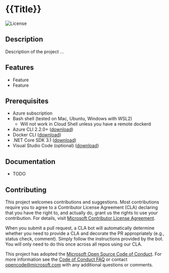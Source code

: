 # {{Title}}

![License](https://img.shields.io/badge/license-MIT-green.svg)

## Description

Description of the project ...

## Features

- Feature
- Feature

## Prerequisites

- Azure subscription
- Bash shell (tested on Mac, Ubuntu, Windows with WSL2)
  - Will not work in Cloud Shell unless you have a remote dockerd
- Azure CLI 2.2.0+ ([download](https://docs.microsoft.com/en-us/cli/azure/install-azure-cli?view=azure-cli-latest))
- Docker CLI ([download](https://docs.docker.com/install/))
- .NET Core SDK 3.1 ([download](https://dotnet.microsoft.com/download))
- Visual Studio Code (optional) ([download](https://code.visualstudio.com/download))

## Documentation

- TODO

## Contributing

This project welcomes contributions and suggestions. Most contributions require you to agree to a
Contributor License Agreement (CLA) declaring that you have the right to, and actually do, grant us
the rights to use your contribution. For details, visit [Microsoft Contributor License Agreement](https://cla.opensource.microsoft.com).

When you submit a pull request, a CLA bot will automatically determine whether you need to provide
a CLA and decorate the PR appropriately (e.g., status check, comment). Simply follow the instructions
provided by the bot. You will only need to do this once across all repos using our CLA.

This project has adopted the [Microsoft Open Source Code of Conduct](https://opensource.microsoft.com/codeofconduct/).
For more information see the [Code of Conduct FAQ](https://opensource.microsoft.com/codeofconduct/faq/) or
contact [opencode@microsoft.com](mailto:opencode@microsoft.com) with any additional questions or comments.

